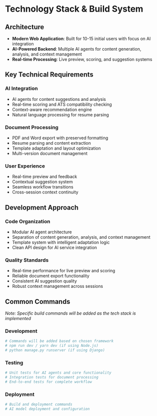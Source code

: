 # Technology Stack & Build System

## Architecture

- **Modern Web Application**: Built for 10-15 initial users with focus on AI integration
- **AI-Powered Backend**: Multiple AI agents for content generation, analysis, and context management
- **Real-time Processing**: Live preview, scoring, and suggestion systems

## Key Technical Requirements

### AI Integration
- AI agents for content suggestions and analysis
- Real-time scoring and ATS compatibility checking
- Context-aware recommendation engine
- Natural language processing for resume parsing

### Document Processing
- PDF and Word export with preserved formatting
- Resume parsing and content extraction
- Template adaptation and layout optimization
- Multi-version document management

### User Experience
- Real-time preview and feedback
- Contextual suggestion system
- Seamless workflow transitions
- Cross-session context continuity

## Development Approach

### Code Organization
- Modular AI agent architecture
- Separation of content generation, analysis, and context management
- Template system with intelligent adaptation logic
- Clean API design for AI service integration

### Quality Standards
- Real-time performance for live preview and scoring
- Reliable document export functionality
- Consistent AI suggestion quality
- Robust context management across sessions

## Common Commands

*Note: Specific build commands will be added as the tech stack is implemented*

### Development
```bash
# Commands will be added based on chosen framework
# npm run dev / yarn dev (if using Node.js)
# python manage.py runserver (if using Django)
```

### Testing
```bash
# Unit tests for AI agents and core functionality
# Integration tests for document processing
# End-to-end tests for complete workflow
```

### Deployment
```bash
# Build and deployment commands
# AI model deployment and configuration
```